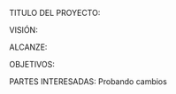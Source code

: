 TITULO DEL PROYECTO:  

VISIÓN:  

ALCANZE:  

OBJETIVOS:  

PARTES INTERESADAS:  Probando cambios

